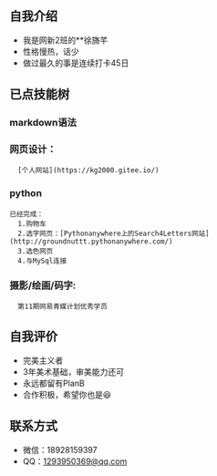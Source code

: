 ## 自我介绍
- 我是网新2班的**徐旖芊
- 性格慢热，话少
- 做过最久的事是连续打卡45日

## 已点技能树
### markdown语法
### 网页设计：
      [个人网站](https://kg2000.gitee.io/)
### python
    已经完成：
      1.购物车
      2.选字网页：[Pythonanywhere上的Search4Letters网站](http://groundnuttt.pythonanywhere.com/)
      3.选色网页
      4.与MySql连接
### 摄影/绘画/码字:
      第11期网易青媒计划优秀学员

## 自我评价
- 完美主义者
- 3年美术基础，审美能力还可
- 永远都留有PlanB
- 合作积极，希望你也是:laughing:

## 联系方式
- 微信：18928159397
- QQ：1293950369@qq.com
